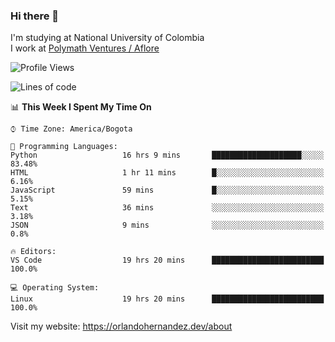 ### Hi there 👋


<!--**AR4Z/AR4Z** is a ✨ _special_ ✨ repository because its `README.md` (this file) appears on your GitHub profile.

Here are some ideas to get you started:-->
I'm studying at National University of Colombia
<br>
I work at <a href="https://www.aflore.co/">Polymath Ventures / Aflore</a>
<br>

<!--START_SECTION:waka-->
![Profile Views](http://img.shields.io/badge/Profile%20Views-0-blue)

![Lines of code](https://img.shields.io/badge/From%20Hello%20World%20I%27ve%20Written-3.3%20million%20lines%20of%20code-blue)

📊 **This Week I Spent My Time On** 

```text
⌚︎ Time Zone: America/Bogota

💬 Programming Languages: 
Python                   16 hrs 9 mins       ████████████████████░░░░░   83.48% 
HTML                     1 hr 11 mins        █░░░░░░░░░░░░░░░░░░░░░░░░   6.16% 
JavaScript               59 mins             █░░░░░░░░░░░░░░░░░░░░░░░░   5.15% 
Text                     36 mins             ░░░░░░░░░░░░░░░░░░░░░░░░░   3.18% 
JSON                     9 mins              ░░░░░░░░░░░░░░░░░░░░░░░░░   0.8%

🔥 Editors: 
VS Code                  19 hrs 20 mins      █████████████████████████   100.0%

💻 Operating System: 
Linux                    19 hrs 20 mins      █████████████████████████   100.0%

```


<!--END_SECTION:waka-->


Visit my website: https://orlandohernandez.dev/about

